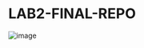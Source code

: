 ﻿# LAB2-FINAL-REPO
![image](https://user-images.githubusercontent.com/117826451/201339859-eef0d468-fceb-420e-85bb-e75482999e2a.png)
